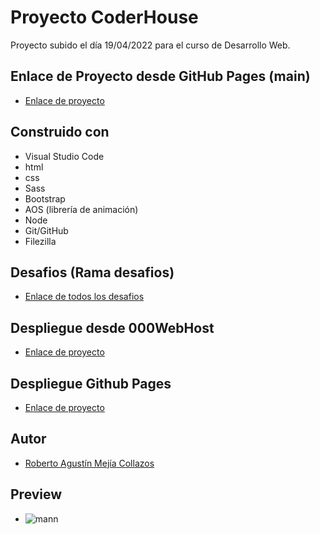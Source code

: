 # Proyecto CoderHouse

Proyecto subido el día 19/04/2022 para el curso de Desarrollo Web.

## Enlace de Proyecto desde GitHub Pages (main)

- [Enlace de proyecto](https://robermejia.github.io/coderhouse_desarrollo_web_36900/)

## Construido con

- Visual Studio Code
- html
- css
- Sass
- Bootstrap
- AOS (librería de animación)
- Node
- Git/GitHub
- Filezilla

## Desafios (Rama desafios)

- [Enlace de todos los desafios](https://github.com/robermejia/coderhouse_desarrollo_web_36900/tree/desafios)

## Despliegue desde 000WebHost

- [Enlace de proyecto](https://proyecto--coderhouse.000webhostapp.com/)

## Despliegue Github Pages

- [Enlace de proyecto](https://robermejia.github.io/coderhouse_desarrollo_web_36900/)

## Autor

- [Roberto Agustín Mejía Collazos](https://github.com/robermejia)

## Preview
- ![mann](https://i.ibb.co/8LQK1fvt/1.jpg)